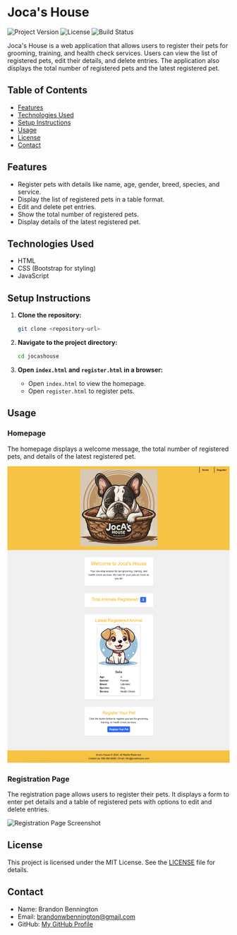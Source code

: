 # Joca's House

![Project Version](https://img.shields.io/badge/version-1.0.0-blue)
![License](https://img.shields.io/badge/license-MIT-green)
![Build Status](https://img.shields.io/badge/build-passing-brightgreen)

Joca's House is a web application that allows users to register their pets for grooming, training, and health check services. Users can view the list of registered pets, edit their details, and delete entries. The application also displays the total number of registered pets and the latest registered pet.

## Table of Contents

- [Features](#features)
- [Technologies Used](#technologies-used)
- [Setup Instructions](#setup-instructions)
- [Usage](#usage)
- [License](#license)
- [Contact](#contact)

## Features

- Register pets with details like name, age, gender, breed, species, and service.
- Display the list of registered pets in a table format.
- Edit and delete pet entries.
- Show the total number of registered pets.
- Display details of the latest registered pet.

## Technologies Used

- HTML
- CSS (Bootstrap for styling)
- JavaScript


## Setup Instructions

1. **Clone the repository:**

    ```bash
    git clone <repository-url>
    ```

2. **Navigate to the project directory:**

    ```bash
    cd jocashouse
    ```

3. **Open `index.html` and `register.html` in a browser:**

    - Open `index.html` to view the homepage.
    - Open `register.html` to register pets.

## Usage

### Homepage

The homepage displays a welcome message, the total number of registered pets, and details of the latest registered pet.

![Homepage Screenshot](img/homepage.png)

### Registration Page

The registration page allows users to register their pets. It displays a form to enter pet details and a table of registered pets with options to edit and delete entries.

![Registration Page Screenshot](img/registration_page.png)


## License

This project is licensed under the MIT License. See the [LICENSE](LICENSE) file for details.

## Contact

- Name: Brandon Bennington
- Email: [brandonwbennington@gmail.com](mailto:brandonwbennington@gmail.com)
- GitHub: [My GitHub Profile](https://github.com/bwbennington)

